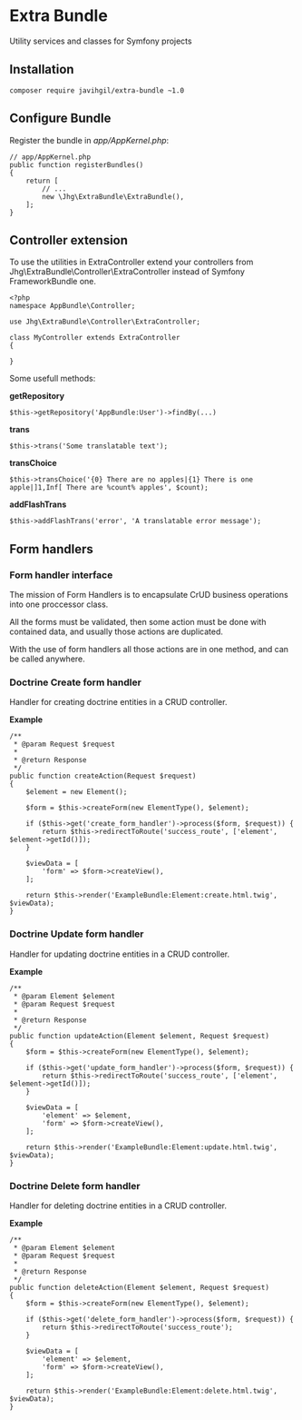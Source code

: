 # Extra Bundle

Utility services and classes for Symfony projects

## Installation

    composer require javihgil/extra-bundle ~1.0

## Configure Bundle

Register the bundle in *app/AppKernel.php*:

    // app/AppKernel.php
    public function registerBundles()
    {
        return [
            // ...
            new \Jhg\ExtraBundle\ExtraBundle(),
        ];
    }

## Controller extension

To use the utilities in ExtraController extend your controllers 
 from Jhg\ExtraBundle\Controller\ExtraController instead of Symfony 
 FrameworkBundle one.
 
    <?php 
    namespace AppBundle\Controller;
    
    use Jhg\ExtraBundle\Controller\ExtraController;
    
    class MyController extends ExtraController
    {
    
    }

Some usefull methods:

**getRepository**

    $this->getRepository('AppBundle:User')->findBy(...)
    
**trans**

    $this->trans('Some translatable text');
    
**transChoice**

    $this->transChoice('{0} There are no apples|{1} There is one apple|]1,Inf[ There are %count% apples', $count);

**addFlashTrans**

    $this->addFlashTrans('error', 'A translatable error message');

## Form handlers

### Form handler interface

The mission of Form Handlers is to encapsulate CrUD business 
 operations into one proccessor class.
 
All the forms must be validated, then some action must be done
 with contained data, and usually those actions are duplicated.

With the use of form handlers all those actions are in one method,
 and can be called anywhere.

### Doctrine Create form handler

Handler for creating doctrine entities in a CRUD controller. 

**Example**

    /**
     * @param Request $request
     *
     * @return Response
     */
    public function createAction(Request $request)
    {
        $element = new Element();

        $form = $this->createForm(new ElementType(), $element);

        if ($this->get('create_form_handler')->process($form, $request)) {
            return $this->redirectToRoute('success_route', ['element', $element->getId()]);
        }

        $viewData = [
            'form' => $form->createView(),
        ];

        return $this->render('ExampleBundle:Element:create.html.twig', $viewData);
    }

### Doctrine Update form handler

Handler for updating doctrine entities in a CRUD controller. 

**Example**

    /**
     * @param Element $element
     * @param Request $request
     *
     * @return Response
     */
    public function updateAction(Element $element, Request $request)
    {
        $form = $this->createForm(new ElementType(), $element);

        if ($this->get('update_form_handler')->process($form, $request)) {
            return $this->redirectToRoute('success_route', ['element', $element->getId()]);
        }

        $viewData = [
            'element' => $element,
            'form' => $form->createView(),
        ];

        return $this->render('ExampleBundle:Element:update.html.twig', $viewData);
    }


### Doctrine Delete form handler

Handler for deleting doctrine entities in a CRUD controller. 

**Example**

    /**
     * @param Element $element
     * @param Request $request
     *
     * @return Response
     */
    public function deleteAction(Element $element, Request $request)
    {
        $form = $this->createForm(new ElementType(), $element);

        if ($this->get('delete_form_handler')->process($form, $request)) {
            return $this->redirectToRoute('success_route');
        }

        $viewData = [
            'element' => $element,
            'form' => $form->createView(),
        ];

        return $this->render('ExampleBundle:Element:delete.html.twig', $viewData);
    }


